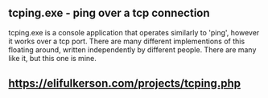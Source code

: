## tcping.exe - ping over a tcp connection

tcping.exe is a console application that operates similarly to 'ping', however it works over a tcp port. There are many different implementions of this floating around, written independently by different people. There are many like it, but this one is mine.


## https://elifulkerson.com/projects/tcping.php
